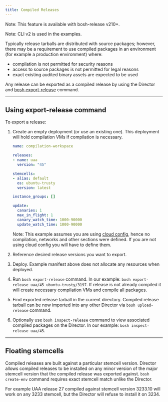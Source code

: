 ```yaml
---
title: Compiled Releases
---
```


<p class="note">Note: This feature is available with bosh-release v210+.</p>

<p class="note">Note: CLI v2 is used in the examples.</p>

Typically release tarballs are distributed with source packages; however, there may be a requirement to use compiled packages in an environment (for example a production environment) where:

- compilation is not permitted for security reasons
- access to source packages is not permitted for legal reasons
- exact existing audited binary assets are expected to be used

Any release can be exported as a compiled release by using the Director and [bosh export-release](cli-v2.md#export-release) command.

---
## <a id="export"></a> Using export-release command

To export a release:

1. Create an empty deployment (or use an existing one). This deployment will hold compilation VMs if compilation is necessary.

    ```yaml
    name: compilation-workspace

    releases:
    - name: uaa
      version: "45"

    stemcells:
    - alias: default
      os: ubuntu-trusty
      version: latest

    instance_groups: []

    update:
      canaries: 1
      max_in_flight: 1
      canary_watch_time: 1000-90000
      update_watch_time: 1000-90000
    ```

    <p class="note">Note: This example assumes you are using <a href="./cloud-config.html">cloud config</a>, hence no compilation, networks and other sections were defined. If you are not using cloud config you will have to define them.</p>

1. Reference desired release versions you want to export.

1. Deploy. Example manifest above does not allocate any resources when deployed.

1. Run `bosh export-release` command. In our example: `bosh export-release uaa/45 ubuntu-trusty/3197`. If release is not already compiled it will create necessary compilation VMs and compile all packages.

1. Find exported release tarball in the current directory. Compiled release tarball can be now imported into any other Director via `bosh upload-release` command.

1. Optionally use `bosh inspect-release` command to view associated compiled packages on the Director. In our example: `bosh inspect-release uaa/45`.

---
## <a id="floating"></a> Floating stemcells

Compiled releases are built against a particular stemcell version. Director allows compiled releases to be installed on any minor version of the major stemcell version that the compiled release was exported against. `bosh create-env` command requires exact stemcell match unlike the Director.

For example UAA release 27 compiled against stemcell version 3233.10 will work on any 3233 stemcell, but the Director will refuse to install it on 3234.
